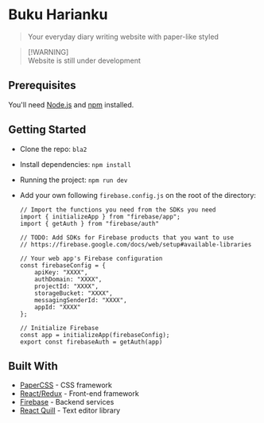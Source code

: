 # Buku Harianku

> Your everyday diary writing website with paper-like styled

> [!WARNING]<br>Website is still under development

## Prerequisites

You'll need [Node.js](https://nodejs.org/en/) and [npm](https://www.npmjs.com/) installed.

## Getting Started

- Clone the repo: `bla2`
- Install dependencies: `npm install`
- Running the project: `npm run dev`
- Add your own following `firebase.config.js` on the root of the directory:

  ```
  // Import the functions you need from the SDKs you need
  import { initializeApp } from "firebase/app";
  import { getAuth } from "firebase/auth"

  // TODO: Add SDKs for Firebase products that you want to use
  // https://firebase.google.com/docs/web/setup#available-libraries

  // Your web app's Firebase configuration
  const firebaseConfig = {
      apiKey: "XXXX",
      authDomain: "XXXX",
      projectId: "XXXX",
      storageBucket: "XXXX",
      messagingSenderId: "XXXX",
      appId: "XXXX"
  };

  // Initialize Firebase
  const app = initializeApp(firebaseConfig);
  export const firebaseAuth = getAuth(app)
  ```

## Built With

- [PaperCSS](https://github.com/papercss/papercss) - CSS framework
- [React/Redux](https://github.com/facebook/react) - Front-end framework
- [Firebase](https://firebase.google.com) - Backend services
- [React Quill](https://github.com/zenoamaro/react-quill) - Text editor library
